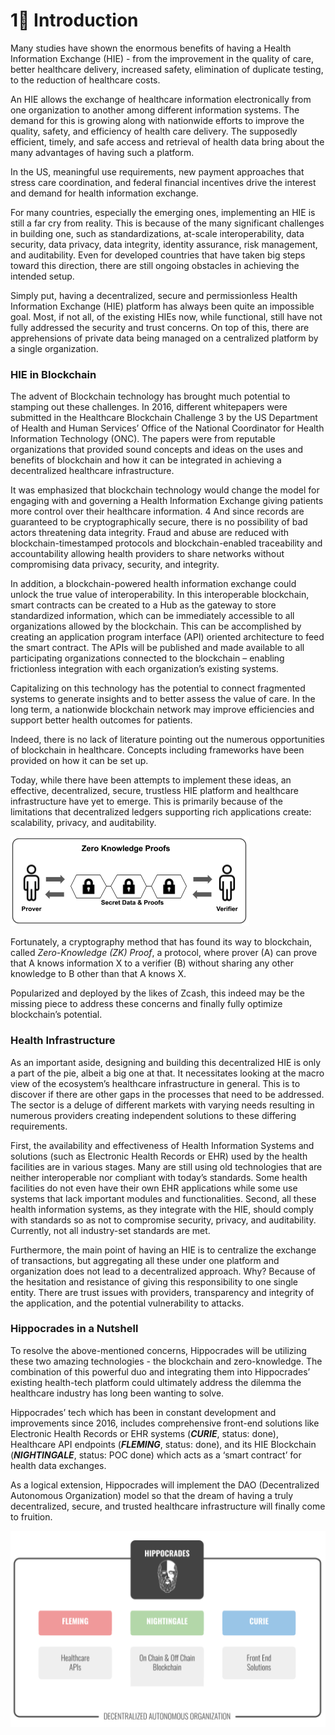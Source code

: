 # 1⃣ Introduction

Many studies have shown the enormous benefits of having a Health Information Exchange (HIE) - from the improvement in the quality of care, better healthcare delivery, increased safety, elimination of duplicate testing, to the reduction of healthcare costs.

An HIE allows the exchange of healthcare information electronically from one organization to another among different information systems. The demand for this is growing along with nationwide efforts to improve the quality, safety, and efficiency of health care delivery. The supposedly efficient, timely, and safe access and retrieval of health data bring about the many advantages of having such a platform.

In the US, meaningful use requirements, new payment approaches that stress care coordination, and federal financial incentives drive the interest and demand for health information exchange.

For many countries, especially the emerging ones, implementing an HIE is still a far cry from reality. This is because of the many significant challenges in building one, such as standardizations, at-scale interoperability, data security, data privacy, data integrity, identity assurance, risk management, and auditability. Even for developed countries that have taken big steps toward this direction, there are still ongoing obstacles in achieving the intended setup.

Simply put, having a decentralized, secure and permissionless Health Information Exchange (HIE) platform has always been quite an impossible goal. Most, if not all, of the existing HIEs now, while functional, still have not fully addressed the security and trust concerns. On top of this, there are apprehensions of private data being managed on a centralized platform by a single organization.

### HIE in Blockchain

The advent of Blockchain technology has brought much potential to stamping out these challenges. In 2016, different whitepapers were submitted in the Healthcare Blockchain Challenge 3 by the US Department of Health and Human Services’ Office of the National Coordinator for Health Information Technology (ONC). The papers were from reputable organizations that provided sound concepts and ideas on the uses and benefits of blockchain and how it can be integrated in achieving a decentralized healthcare infrastructure.

It was emphasized that blockchain technology would change the model for engaging with and governing a Health Information Exchange giving patients more control over their healthcare information. 4 And since records are guaranteed to be cryptographically secure, there is no possibility of bad actors threatening data integrity. Fraud and abuse are reduced with blockchain-timestamped protocols and blockchain-enabled traceability and accountability allowing health providers to share networks without compromising data privacy, security, and integrity.

In addition, a blockchain-powered health information exchange could unlock the true value of interoperability. In this interoperable blockchain, smart contracts can be created to a Hub as the gateway to store standardized information, which can be immediately accessible to all organizations allowed by the blockchain. This can be accomplished by creating an application program interface (API) oriented architecture to feed the smart contract. The APIs will be published and made available to all participating organizations connected to the blockchain – enabling frictionless integration with each organization’s existing systems.

Capitalizing on this technology has the potential to connect fragmented systems to generate insights and to better assess the value of care. In the long term, a nationwide blockchain network may improve efficiencies and support better health outcomes for patients.

Indeed, there is no lack of literature pointing out the numerous opportunities of blockchain in healthcare. Concepts including frameworks have been provided on how it can be set up.

Today, while there have been attempts to implement these ideas, an effective, decentralized, secure, trustless HIE platform and healthcare infrastructure have yet to emerge. This is primarily because of the limitations that decentralized ledgers supporting rich applications create: scalability, privacy, and auditability.

![](../../.gitbook/assets/hippocrades-zkproof.png)

Fortunately, a cryptography method that has found its way to blockchain, called _Zero-Knowledge (ZK) Proof_, a protocol, where prover (A) can prove that A knows information X to a verifier (B) without sharing any other knowledge to B other than that A knows X.

Popularized and deployed by the likes of Zcash, this indeed may be the missing piece to address these concerns and finally fully optimize blockchain’s potential.

### Health Infrastructure

As an important aside, designing and building this decentralized HIE is only a part of the pie, albeit a big one at that. It necessitates looking at the macro view of the ecosystem’s healthcare infrastructure in general. This is to discover if there are other gaps in the processes that need to be addressed. The sector is a deluge of different markets with varying needs resulting in numerous providers creating independent solutions to these differing requirements.

First, the availability and effectiveness of Health Information Systems and solutions (such as Electronic Health Records or EHR) used by the health facilities are in various stages. Many are still using old technologies that are neither interoperable nor compliant with today’s standards. Some health facilities do not even have their own EHR applications while some use systems that lack important modules and functionalities. Second, all these health information systems, as they integrate with the HIE, should comply with standards so as not to compromise security, privacy, and auditability. Currently, not all industry-set standards are met.

Furthermore, the main point of having an HIE is to centralize the exchange of transactions, but aggregating all these under one platform and organization does not lead to a decentralized approach. Why? Because of the hesitation and resistance of giving this responsibility to one single entity. There are trust issues with providers, transparency and integrity of the application, and the potential vulnerability to attacks.

### Hippocrades in a Nutshell

To resolve the above-mentioned concerns, Hippocrades will be utilizing these two amazing technologies - the blockchain and zero-knowledge. The combination of this powerful duo and integrating them into Hippocrades’ existing health-tech platform could ultimately address the dilemma the healthcare industry has long been wanting to solve.

Hippocrades’ tech which has been in constant development and improvements since 2016, includes comprehensive front-end solutions like Electronic Health Records or EHR systems (_**CURIE**_, status: done), Healthcare API endpoints (_**FLEMING**_, status: done), and its HIE Blockchain (_**NIGHTINGALE**_, status: POC done) which acts as a ‘smart contract’ for health data exchanges.

As a logical extension, Hippocrades will implement the DAO (Decentralized Autonomous Organization) model so that the dream of having a truly decentralized, secure, and trusted healthcare infrastructure will finally come to fruition.

![](<../../.gitbook/assets/Screenshot from 2022-02-23 16-21-04.png>)
